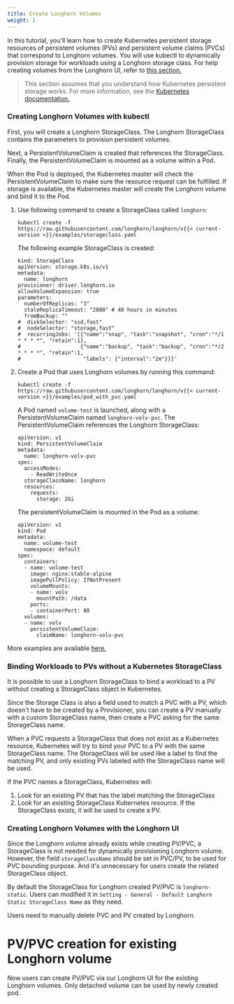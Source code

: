 ```yaml
---
title: Create Longhorn Volumes
weight: 1
---
```


In this tutorial, you'll learn how to create Kubernetes persistent storage resources of persistent volumes (PVs) and persistent volume claims (PVCs) that correspond to Longhorn volumes. You will use kubectl to dynamically provision storage for workloads using a Longhorn storage class. For help creating volumes from the Longhorn UI, refer to [this section.](#creating-longhorn-volumes-with-the-longhorn-ui)

> This section assumes that you understand how Kubernetes persistent storage works. For more information, see the [Kubernetes documentation.](https://kubernetes.io/docs/concepts/storage/persistent-volumes/)

### Creating Longhorn Volumes with kubectl

First, you will create a Longhorn StorageClass. The Longhorn StorageClass contains the parameters to provision persistent volumes.

Next, a PersistentVolumeClaim is created that references the StorageClass. Finally, the PersistentVolumeClaim is mounted as a volume within a Pod.

When the Pod is deployed, the Kubernetes master will check the PersistentVolumeClaim to make sure the resource request can be fulfilled. If storage is available, the Kubernetes master will create the Longhorn volume and bind it to the Pod.

1. Use following command to create a StorageClass called `longhorn`:

    ```
    kubectl create -f https://raw.githubusercontent.com/longhorn/longhorn/v{{< current-version >}}/examples/storageclass.yaml
    ```

    The following example StorageClass is created:

    ```
    kind: StorageClass
    apiVersion: storage.k8s.io/v1
    metadata:
      name: longhorn
    provisioner: driver.longhorn.io
    allowVolumeExpansion: true
    parameters:
      numberOfReplicas: "3"
      staleReplicaTimeout: "2880" # 48 hours in minutes
      fromBackup: ""
    #  diskSelector: "ssd,fast"
    #  nodeSelector: "storage,fast"
    #  recurringJobs: '[{"name":"snap", "task":"snapshot", "cron":"*/1 * * * *", "retain":1},
    #                   {"name":"backup", "task":"backup", "cron":"*/2 * * * *", "retain":1,
    #                    "labels": {"interval":"2m"}}]'
    ```

2. Create a Pod that uses Longhorn volumes by running this command:

    ```
    kubectl create -f https://raw.githubusercontent.com/longhorn/longhorn/v{{< current-version >}}/examples/pod_with_pvc.yaml
    ```

    A Pod named `volume-test` is launched, along with a PersistentVolumeClaim named `longhorn-volv-pvc`. The PersistentVolumeClaim references the Longhorn StorageClass:

    ```
    apiVersion: v1
    kind: PersistentVolumeClaim
    metadata:
      name: longhorn-volv-pvc
    spec:
      accessModes:
        - ReadWriteOnce
      storageClassName: longhorn
      resources:
        requests:
          storage: 2Gi
    ```

    The persistentVolumeClaim is mounted in the Pod as a volume:

    ```
    apiVersion: v1
    kind: Pod
    metadata:
      name: volume-test
      namespace: default
    spec:
      containers:
      - name: volume-test
        image: nginx:stable-alpine
        imagePullPolicy: IfNotPresent
        volumeMounts:
        - name: volv
          mountPath: /data
        ports:
        - containerPort: 80
      volumes:
      - name: volv
        persistentVolumeClaim:
          claimName: longhorn-volv-pvc
    ```
More examples are available [here.](../../references/examples)

### Binding Workloads to PVs without a Kubernetes StorageClass

It is possible to use a Longhorn StorageClass to bind a workload to a PV without creating a StorageClass object in Kubernetes.

Since the Storage Class is also a field used to match a PVC with a PV, which doesn't have to be created by a Provisioner, you can create a PV manually with a custom StorageClass name, then create a PVC asking for the same StorageClass name.

When a PVC requests a StorageClass that does not exist as a Kubernetes resource, Kubernetes will try to bind your PVC to a PV with the same StorageClass name. The StorageClass will be used like a label to find the matching PV, and only existing PVs labeled with the StorageClass name will be used.

If the PVC names a StorageClass, Kubernetes will:

1. Look for an existing PV that has the label matching the StorageClass
2. Look for an existing StorageClass Kubernetes resource. If the StorageClass exists, it will be used to create a PV.

### Creating Longhorn Volumes with the Longhorn UI

Since the Longhorn volume already exists while creating PV/PVC, a StorageClass is not needed for dynamically provisioning Longhorn volume. However, the field `storageClassName` should be set in PVC/PV, to be used for PVC bounding purpose. And it's unnecessary for users create the related StorageClass object. 

By default the StorageClass for Longhorn created PV/PVC is `longhorn-static`. Users can modified it in `Setting - General - Default Longhorn Static StorageClass Name` as they need.

Users need to manually delete PVC and PV created by Longhorn.


# PV/PVC creation for existing Longhorn volume
Now users can create PV/PVC via our Longhorn UI for the existing Longhorn volumes. 
Only detached volume can be used by newly created pod.
